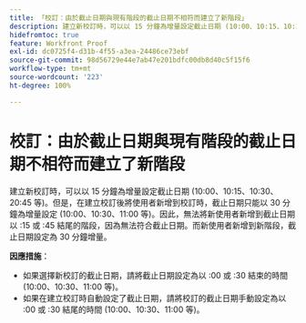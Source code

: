 ```yaml
---
title: 「校訂：由於截止日期與現有階段的截止日期不相符而建立了新階段」
description: 建立新校訂時，可以以 15 分鐘為增量設定截止日期 (10:00、10:15、10:30、20:45 等)。但是，在建立校訂後將使用者新增到校訂時，截止日期只能以 30 分鐘為增量設定 (10:00、10:30、11:00 等)。
hidefromtoc: true
feature: Workfront Proof
exl-id: dc0725f4-d31b-4f55-a3ea-24486ce73ebf
source-git-commit: 98d56729e44e7ab47e201bdfc00db8d40c5f15f6
workflow-type: tm+mt
source-wordcount: '223'
ht-degree: 100%

---
```


# 校訂：由於截止日期與現有階段的截止日期不相符而建立了新階段

<!--Requested article-->

建立新校訂時，可以以 15 分鐘為增量設定截止日期 (10:00、10:15、10:30、20:45 等)。但是，在建立校訂後將使用者新增到校訂時，截止日期只能以 30 分鐘為增量設定 (10:00、10:30、11:00 等)。因此，無法將新使用者新增到截止日期以 :15 或 :45 結尾的階段，因為無法符合截止日期。而新使用者新增到新階段，截止日期設定為 30 分鐘增量。

**因應措施**：

* 如果選擇新校訂的截止日期，請將截止日期設定為以 :00 或 :30 結束的時間 (10:00、10:30、11:00 等)。
* 如果在建立校訂時自動設定了截止日期，請將校訂的截止日期手動設定為以 :00 或 :30 結尾的時間 (10:00、10:30、11:00 等)。
